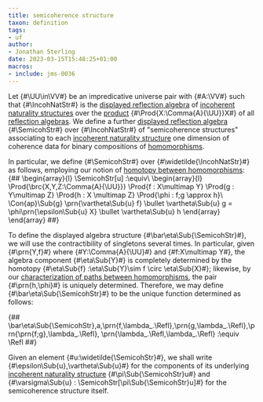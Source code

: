 ```yaml
---
title: semicoherence structure
taxon: definition
tags:
- uf
author:
- Jonathan Sterling
date: 2023-03-15T15:48:25+01:00
macros:
- include: jms-0036
---
```


Let {#\UU\in\VV#} be an impredicative universe pair with {#A:\VV#} such that {#\IncohNatStr#} is the [displayed reflection algebra](jms-003R) of [incoherent naturality structures](jms-003V) over the [product](jms-003Q) {#\Prod{X:\Comma{A}{\UU}}X#} of all [reflection algebras](jms-003O). We define a further [displayed reflection algebra](jms-003T) {#\SemicohStr#} over {#\IncohNatStr#} of "semicoherence structures" associating to each [incoherent naturality structure](jms-003V) one dimension of coherence data for binary compositions of [homomorphisms](jms-003O).

In particular, we define {#\SemicohStr#} over {#\widetilde{\IncohNatStr}#} as follows, employing our notion of [homotopy between homomorphisms](jms-003X):
{##
  \begin{array}{l}
    \SemicohStr[u] :\equiv\\
    \begin{array}{l}
    \Prod{\brc{X,Y,Z:\Comma{A}{\UU}}}
    \Prod{f : X\multimap Y}
    \Prod{g : Y\multimap Z}
    \Prod{h : X \multimap Z}
    \Prod{\phi : f;g \approx h}\\
    \Con{ap}\Sub{g} \prn{\vartheta\Sub{u} f} \bullet \vartheta\Sub{u} g 
    = \phi\prn{\epsilon\Sub{u} X} \bullet \vartheta\Sub{u} h
    \end{array}
  \end{array}
##}

To define the displayed algebra structure {#\bar\eta\Sub{\SemicohStr}#}, we will use the contractibility of singletons several times. In particular, given {#\prn{Y,f}#} where {#Y:\Comma{A}{\UU}#} and {#f:X\multimap Y#}, the algebra component {#\eta\Sub{Y}#} is completely determined by the homotopy {#\eta\Sub{f} :\eta\Sub{Y}\sim f \circ \eta\Sub{X}#}; likewise, by our [characterization of paths between homomorphisms](jms-003Y), the pair {#\prn{h,\phi}#} is uniquely determined. Therefore, we may define {#\bar\eta\Sub{\SemicohStr}#} to be the unique function determined as follows:

{##
\bar\eta\Sub{\SemicohStr}\,a\,\prn{f,\lambda\_.\Refl}\,\prn{g,\lambda\_.\Refl}\,\prn{\prn{f;g},\lambda\_.\Refl}, \prn{\lambda\_.\Refl,\lambda\_.\Refl} :\equiv \Refl
##}


Given an element {#u:\widetilde{\SemicohStr}#}, we shall write {#\epsilon\Sub{u},\vartheta\Sub{u}#} for the components of its underlying [incoherent naturality structure](jms-003V) {#\pi\Sub{\SemicohStr}u#} and {#\varsigma\Sub{u} : \SemicohStr[\pi\Sub{\SemicohStr}u]#} for the semicoherence structure itself.

